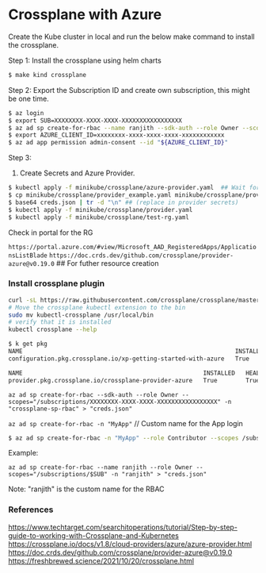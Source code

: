 # Crossplane with Azure

Create the Kube cluster in local and run the below make command to install the crossplane.

Step 1: Install the crossplane using helm charts

```bash
$ make kind crossplane
```

Step 2: Export the Subscription ID and create own subscription, this might be one time.

```bash
$ az login
$ export SUB=XXXXXXXX-XXXX-XXXX-XXXXXXXXXXXXXXXXX
$ az ad sp create-for-rbac --name ranjith --sdk-auth --role Owner --scopes="/subscriptions/$SUB" -n "ranjith" > "creds.json"
$ export AZURE_CLIENT_ID=xxxxxxxx-xxxx-xxxx-xxxx-xxxxxxxxxxxx
$ az ad app permission admin-consent --id "${AZURE_CLIENT_ID}"
```

Step 3:

1.  Create Secrets and Azure Provider.

```bash
$ kubectl apply -f minikube/crossplane/azure-provider.yaml  ## Wait for the resource to be created.
$ cp minikube/crossplane/provider_example.yaml minikube/crossplane/provider.yaml
$ base64 creds.json | tr -d "\n" ## (replace in provider secrets)
$ kubectl apply -f minikube/crossplane/provider.yaml
$ kubectl apply -f minikube/crossplane/test-rg.yaml
```

Check in portal for the RG

`https://portal.azure.com/#view/Microsoft_AAD_RegisteredApps/ApplicationsListBlade`
`https://doc.crds.dev/github.com/crossplane/provider-azure@v0.19.0` ## For futher resource creation

### Install crossplane plugin

```bash
curl -sL https://raw.githubusercontent.com/crossplane/crossplane/master/install.sh | sh
# Move the crossplane kubectl extension to the bin
sudo mv kubectl-crossplane /usr/local/bin
# verify that it is installed
kubectl crossplane --help
```

```bash
$ k get pkg
NAME                                                            INSTALLED   HEALTHY   PACKAGE                                                    AGE
configuration.pkg.crossplane.io/xp-getting-started-with-azure   True        True      registry.upbound.io/xp/getting-started-with-azure:latest   11m

NAME                                                   INSTALLED   HEALTHY   PACKAGE                             AGE
provider.pkg.crossplane.io/crossplane-provider-azure   True        True      crossplane/provider-azure:v0.19.0   11m
```

`az ad sp create-for-rbac --sdk-auth --role Owner --scopes="/subscriptions/XXXXXXXX-XXXX-XXXX-XXXXXXXXXXXXXXXXX" -n "crossplane-sp-rbac" > "creds.json"`

`az ad sp create-for-rbac -n "MyApp"` // Custom name for the App login

```bash
$ az ad sp create-for-rbac -n "MyApp" --role Contributor --scopes /subscriptions/{subscriptionId}/resourceGroups/{resourceGroup1} /subscriptions/{subscriptionId}/resourceGroups/{resourceGroup2}`  ## Scope to the RG
```

Example:

`az ad sp create-for-rbac --name ranjith --role Owner --scopes="/subscriptions/$SUB" -n "ranjith" > "creds.json"`

Note: "ranjith" is the custom name for the RBAC

### References

<https://www.techtarget.com/searchitoperations/tutorial/Step-by-step-guide-to-working-with-Crossplane-and-Kubernetes>
https://crossplane.io/docs/v1.8/cloud-providers/azure/azure-provider.html
https://doc.crds.dev/github.com/crossplane/provider-azure@v0.19.0
<https://freshbrewed.science/2021/10/20/crossplane.html>
